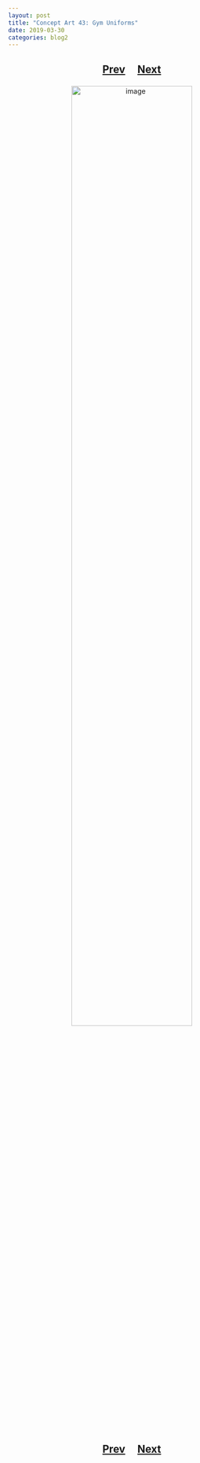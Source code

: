 ```yaml
---
layout: post
title: "Concept Art 43: Gym Uniforms"
date: 2019-03-30
categories: blog2
---
```


<h2>
  <p style="text-align:center;">
    <a href="/wingsofthechorus/archive/2019/03/25/conceptart42">Prev</a>
    &nbsp;&nbsp;&nbsp;
    <a href="/wingsofthechorus/archive/2019/04/03/conceptart44">Next</a>
  </p>
</h2>

<p style="text-align:center;">
  <img src="/wingsofthechorus/images/conceptart/ca43.png" width="70%" alt="image"/>
</p>

<h2>
  <p style="text-align:center;">
    <a href="/wingsofthechorus/archive/2019/03/25/conceptart42">Prev</a>
    &nbsp;&nbsp;&nbsp;
    <a href="/wingsofthechorus/archive/2019/04/03/conceptart44">Next</a>
  </p>
</h2>

